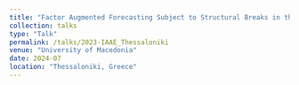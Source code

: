 ```yaml
---
title: "Factor Augmented Forecasting Subject to Structural Breaks in the Factor Structure"
collection: talks
type: "Talk"
permalink: /talks/2023-IAAE_Thessaloniki
venue: "University of Macedonia"
date: 2024-07
location: "Thessaloniki, Greece"
---
```


